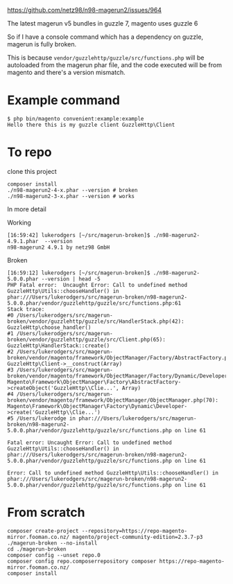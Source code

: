 https://github.com/netz98/n98-magerun2/issues/964

The latest magerun v5 bundles in guzzle 7, magento uses guzzle 6

So if I have a console command which has a dependency on guzzle, magerun is fully broken.


This is because `vendor/guzzlehttp/guzzle/src/functions.php` will be autoloaded from the magerun phar file, and the code executed will be from magento and there's a version mismatch.
 
# Example command

```
$ php bin/magento convenient:example:example
Hello there this is my guzzle client GuzzleHttp\Client
```

# To repo

clone this project

```
composer install
./n98-magerun2-4-x.phar --version # broken
./n98-magerun2-3-x.phar --version # works
```

In more detail

Working
```
[16:59:42] lukerodgers [~/src/magerun-broken]$ ./n98-magerun2-4.9.1.phar  --version
n98-magerun2 4.9.1 by netz98 GmbH
```

Broken

```
[16:59:12] lukerodgers [~/src/magerun-broken]$ ./n98-magerun2-5.0.0.phar --version | head -5
PHP Fatal error:  Uncaught Error: Call to undefined method GuzzleHttp\Utils::chooseHandler() in phar:///Users/lukerodgers/src/magerun-broken/n98-magerun2-5.0.0.phar/vendor/guzzlehttp/guzzle/src/functions.php:61
Stack trace:
#0 /Users/lukerodgers/src/magerun-broken/vendor/guzzlehttp/guzzle/src/HandlerStack.php(42): GuzzleHttp\choose_handler()
#1 /Users/lukerodgers/src/magerun-broken/vendor/guzzlehttp/guzzle/src/Client.php(65): GuzzleHttp\HandlerStack::create()
#2 /Users/lukerodgers/src/magerun-broken/vendor/magento/framework/ObjectManager/Factory/AbstractFactory.php(121): GuzzleHttp\Client->__construct(Array)
#3 /Users/lukerodgers/src/magerun-broken/vendor/magento/framework/ObjectManager/Factory/Dynamic/Developer.php(66): Magento\Framework\ObjectManager\Factory\AbstractFactory->createObject('GuzzleHttp\\Clie...', Array)
#4 /Users/lukerodgers/src/magerun-broken/vendor/magento/framework/ObjectManager/ObjectManager.php(70): Magento\Framework\ObjectManager\Factory\Dynamic\Developer->create('GuzzleHttp\\Clie...')
#5 /Users/lukerodge in phar:///Users/lukerodgers/src/magerun-broken/n98-magerun2-5.0.0.phar/vendor/guzzlehttp/guzzle/src/functions.php on line 61

Fatal error: Uncaught Error: Call to undefined method GuzzleHttp\Utils::chooseHandler() in phar:///Users/lukerodgers/src/magerun-broken/n98-magerun2-5.0.0.phar/vendor/guzzlehttp/guzzle/src/functions.php on line 61

Error: Call to undefined method GuzzleHttp\Utils::chooseHandler() in phar:///Users/lukerodgers/src/magerun-broken/n98-magerun2-5.0.0.phar/vendor/guzzlehttp/guzzle/src/functions.php on line 61
```


# From scratch

```
composer create-project --repository=https://repo-magento-mirror.fooman.co.nz/ magento/project-community-edition=2.3.7-p3 ./magerun-broken --no-install
cd ./magerun-broken
composer config --unset repo.0
composer config repo.composerrepository composer https://repo-magento-mirror.fooman.co.nz/
composer install
```
